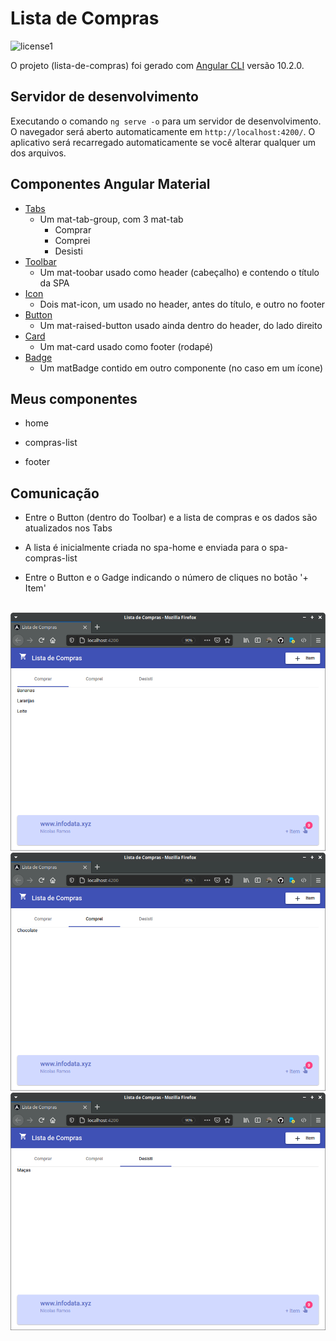 # Lista de Compras

![license1](https://img.shields.io/static/v1?label=License&message=MIT&color=orange)

O projeto (lista-de-compras) foi gerado com  [Angular CLI](https://github.com/angular/angular-cli) versão 10.2.0.


## Servidor de desenvolvimento

Executando o comando `ng serve -o` para um servidor de desenvolvimento. O navegador será aberto automaticamente em `http://localhost:4200/`. O aplicativo será recarregado automaticamente se você alterar qualquer um dos arquivos.


## Componentes Angular Material

- [Tabs](https://v10.material.angular.io/components/tabs/overview)
    - Um mat-tab-group, com 3 mat-tab
        - Comprar
        - Comprei
        - Desisti
- [Toolbar](https://v10.material.angular.io/components/toolbar/overview)
    - Um mat-toobar usado como header (cabeçalho) e contendo o título da SPA
- [Icon](https://v10.material.angular.io/components/icon/overview)
    - Dois mat-icon, um usado no header, antes do título, e outro no footer
- [Button](https://v10.material.angular.io/components/button/overview)
    - Um mat-raised-button usado ainda dentro do header, do lado direito
- [Card](https://v10.material.angular.io/components/card/overview)
    - Um mat-card usado como footer (rodapé)
- [Badge](https://v10.material.angular.io/components/badge/overview)
    - Um matBadge contido em outro componente (no caso em um ícone)


## Meus componentes

- home

- compras-list

- footer


## Comunicação

- Entre o Button (dentro do Toolbar) e a lista de compras e os dados são atualizados nos Tabs

- A lista é inicialmente criada no spa-home e enviada para o spa-compras-list

- Entre o Button e o Gadge indicando o número de cliques no botão '+ Item'



<br>
<img src="src/assets/tela.png">
<br>
<img src="src/assets/tela2.png">
<br>
<img src="src/assets/tela3.png">
